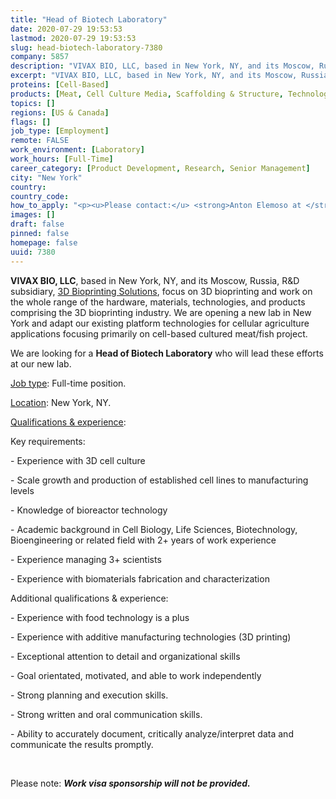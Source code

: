 ```yaml
---
title: "Head of Biotech Laboratory"
date: 2020-07-29 19:53:53
lastmod: 2020-07-29 19:53:53
slug: head-biotech-laboratory-7380
company: 5857
description: "VIVAX BIO, LLC, based in New York, NY, and its Moscow, Russia, R&D subsidiary, 3D Bioprinting Solutions, focus on 3D bioprinting and work on the whole range of the hardware, materials, technologies, and products comprising the 3D bioprinting industry. We are opening a new lab in New York and adapt our existing platform technologies for cellular agriculture applications focusing primarily on cell-based cultured meat/fish project."
excerpt: "VIVAX BIO, LLC, based in New York, NY, and its Moscow, Russia, R&D subsidiary, 3D Bioprinting Solutions, focus on 3D bioprinting and work on the whole range of the hardware, materials, technologies, and products comprising the 3D bioprinting industry. We are opening a new lab in New York and adapt our existing platform technologies for cellular agriculture applications focusing primarily on cell-based cultured meat/fish project."
proteins: [Cell-Based]
products: [Meat, Cell Culture Media, Scaffolding & Structure, Technology & Equipment]
topics: []
regions: [US & Canada]
flags: []
job_type: [Employment]
remote: FALSE
work_environment: [Laboratory]
work_hours: [Full-Time]
career_category: [Product Development, Research, Senior Management]
city: "New York"
country: 
country_code: 
how_to_apply: "<p><u>Please contact:</u> <strong>Anton Elemoso at </strong><a href=\"mailto:ae@vivaxbio.com\"><strong>ae@vivaxbio.com</strong></a></p>"
images: []
draft: false
pinned: false
homepage: false
uuid: 7380
---
```

<p><strong>VIVAX BIO, LLC</strong>, based in New York, NY, and its Moscow, Russia, R&D subsidiary, <a href="/directory/3d-bioprinting-solutions">3D Bioprinting Solutions</a>, focus on 3D bioprinting and work on the whole range of the hardware, materials, technologies, and products comprising the 3D bioprinting industry. We are opening a new lab in New York and adapt our existing platform technologies for cellular agriculture applications focusing primarily on cell-based cultured meat/fish project.</p>
<p>We are looking for a <strong>Head of Biotech Laboratory</strong> who will lead these efforts at our new lab.</p>
<p><u>Job type</u>: Full-time position.</p>
<p><u>Location</u>: New York, NY.</p>
<p><u>Qualifications & experience</u>:</p>
<p>Key requirements:</p>
<p>- Experience with 3D cell culture </p>
<p>- Scale growth and production of established cell lines to manufacturing levels</p>
<p>- Knowledge of bioreactor technology</p>
<p>- Academic background in Cell Biology, Life Sciences, Biotechnology, Bioengineering or related field with 2+ years of work experience</p>
<p>- Experience managing 3+ scientists</p>
<p>- Experience with biomaterials fabrication and characterization</p>
<p>Additional qualifications & experience:</p>
<p>- Experience with food technology is a plus</p>
<p>- Experience with additive manufacturing technologies (3D printing)</p>
<p>- Exceptional attention to detail and organizational skills</p>
<p>- Goal orientated, motivated, and able to work independently</p>
<p>- Strong planning and execution skills.</p>
<p>- Strong written and oral communication skills.</p>
<p>- Ability to accurately document, critically analyze/interpret data and communicate the results promptly.</p>
<p> </p>
<p>Please note: <strong><em>Work visa sponsorship will not be provided.</em></strong></p>
